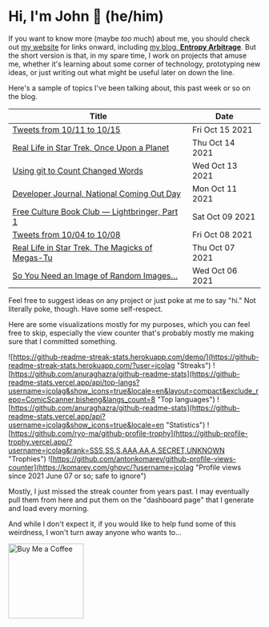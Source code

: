 # Hi, I'm John 👋 (he/him)

If you want to know more (maybe *too* much) about me, you should check out [my website](https://john.colagioia.net/) for links onward, including [my blog, **Entropy Arbitrage**](https://john.colagioia.net/blog).  But the short version is that, in my spare time, I work on projects that amuse me, whether it's learning about some corner of technology, prototyping new ideas, or just writing out what might be useful later on down the line.

Here's a sample of topics I've been talking about, this past week or so on the blog.

|Title|Date|
|-----|-------|
|[Tweets from 10/11 to 10/15](https://john.colagioia.net/blog/media/2021/10/15/week.html)|Fri Oct 15 2021|
|[Real Life in Star Trek, Once Upon a Planet](https://john.colagioia.net/blog/2021/10/14/once-upon.html)|Thu Oct 14 2021|
|[Using git to Count Changed Words](https://john.colagioia.net/blog/2021/10/13/words-changed.html)|Wed Oct 13 2021|
|[Developer Journal, National Coming Out Day](https://john.colagioia.net/blog/2021/10/11/ncod.html)|Mon Oct 11 2021|
|[Free Culture Book Club — Lightbringer, Part 1](https://john.colagioia.net/blog/2021/10/09/lightbringer.html)|Sat Oct 09 2021|
|[Tweets from 10/04 to 10/08](https://john.colagioia.net/blog/media/2021/10/08/week.html)|Fri Oct 08 2021|
|[Real Life in Star Trek, The Magicks of Megas-Tu](https://john.colagioia.net/blog/2021/10/07/megas-tu.html)|Thu Oct 07 2021|
|[So You Need an Image of Random Images…](https://john.colagioia.net/blog/2021/10/06/collage.html)|Wed Oct 06 2021|

Feel free to suggest ideas on any project or just poke at me to say "hi." Not literally poke, though. Have some self-respect.

Here are some visualizations mostly for my purposes, which you can feel free to skip, especially the view counter that's probably mostly me making sure that I committed something.

![https://github-readme-streak-stats.herokuapp.com/demo/](https://github-readme-streak-stats.herokuapp.com/?user=jcolag "Streaks")
![https://github.com/anuraghazra/github-readme-stats](https://github-readme-stats.vercel.app/api/top-langs?username=jcolag&show_icons=true&locale=en&layout=compact&exclude_repo=ComicScanner,bisheng&langs_count=8 "Top languages")
![https://github.com/anuraghazra/github-readme-stats](https://github-readme-stats.vercel.app/api?username=jcolag&show_icons=true&locale=en "Statistics")
![https://github.com/ryo-ma/github-profile-trophy](https://github-profile-trophy.vercel.app/?username=jcolag&rank=SSS,SS,S,AAA,AA,A,SECRET,UNKNOWN "Trophies")
![https://github.com/antonkomarev/github-profile-views-counter](https://komarev.com/ghpvc/?username=jcolag "Profile views since 2021 June 07 or so; safe to ignore")

Mostly, I just missed the streak counter from years past.  I may eventually pull them from here and put them on the "dashboard page" that I generate and load every morning.

And while I don't expect it, if you would like to help fund some of this weirdness, I won't turn away anyone who wants to...

[<img src="https://cdn.buymeacoffee.com/buttons/v2/default-yellow.png" alt="Buy Me a Coffee" width="150px"/>](https://www.buymeacoffee.com/jcolag)
